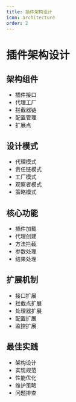```yaml
---
title: 插件架构设计
icon: architecture
order: 2
---
```


# 插件架构设计

## 架构组件
- 插件接口
- 代理工厂
- 拦截器链
- 配置管理
- 扩展点

## 设计模式
- 代理模式
- 责任链模式
- 工厂模式
- 观察者模式
- 策略模式

## 核心功能
- 插件加载
- 代理创建
- 方法拦截
- 参数处理
- 结果处理

## 扩展机制
- 接口扩展
- 拦截点扩展
- 处理器扩展
- 配置扩展
- 监控扩展

## 最佳实践
- 架构设计
- 实现规范
- 性能优化
- 维护策略
- 问题排查

